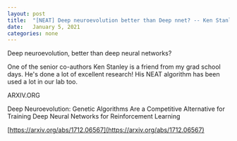 ```yaml
---
layout: post
title:  "[NEAT] Deep neuroevolution better than Deep nnet? -- Ken Stanley"
date:   January 5, 2021
categories: none
---
```


Deep neuroevolution, better than deep neural networks? 

One of the senior co-authors Ken Stanley is a friend from my grad school days. He's done a lot of excellent research! His NEAT algorithm has been used a lot in our lab too. 

ARXIV.ORG

Deep Neuroevolution: Genetic Algorithms Are a Competitive Alternative for Training Deep Neural Networks for Reinforcement Learning







[https://arxiv.org/abs/1712.06567](https://arxiv.org/abs/1712.06567)



 

